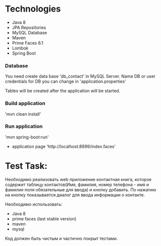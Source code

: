 # Technologies
- Java 8
- JPA Repositories
- MySQL Database
- Maven
- Prime Faces 6.1
- Lombok
- Spring Boot

### Database
You need create data base 'db_contact' in MySQL Server.
Name DB or user credentials for DB you can change in 'application.properties'

Tables will be created after the application will be started.

### Build application
'mvn clean install'

### Run application
'mvn spring-boot:run'

- application page
'http://localhost:8899/index.faces'

# Test Task:

Необходимо реализовать web приложение контактная книга, которое содержит таблицу контактов(Имя, фамилия, номер телефона - имя и фамилия поля обязательные для ввода) и кнопку добавить. По нажатию на кнопку показывается диалог для ввода информации о контакте.

Необходимо использовать:
- Java 8
- prime faces (last stable version)
- maven
- mysql

Код должен быть чистым и частично покрыт тестами.
